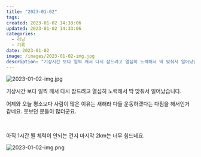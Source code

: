 ```yaml
---
title: "2023-01-02"
tags:
created: 2023-01-02 14:33:06
updated: 2023-01-02 14:33:06
categories:
  - 러닝
  - 기록
date: 2023-01-02
image: /images/2023-01-02-img.jpg
description: "기상시간 보다 일찍 깨서 다시 잠드려고 열심히 노력해서 딱 맞춰서 일어났습니다. 어제와 오늘 평소보다 사람이 많은 이유는 새해라 다들 운동하겠다는 다짐을 해서인거 같네요. 못보던 분들이 많더군요. 아직 1시간 뛸 체력이 안되는 건지 마지막 2km는 너무 힘드네요."
---
```


![2023-01-02-img.jpg](/images/2023-01-02-img.jpg)
 
 

기상시간 보다 일찍 깨서 다시 잠드려고 열심히 노력해서 딱 맞춰서 일어났습니다.

어제와 오늘 평소보다 사람이 많은 이유는 새해라 다들 운동하겠다는 다짐을 해서인거 같네요. 못보던 분들이 많더군요.

 

아직 1시간 뛸 체력이 안되는 건지 마지막 2km는 너무 힘드네요.

 
 ![2023-01-02-img.png](/images/2023-01-02-img.png)

